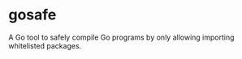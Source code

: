 gosafe
======

A Go tool to safely compile Go programs by only allowing importing whitelisted packages.